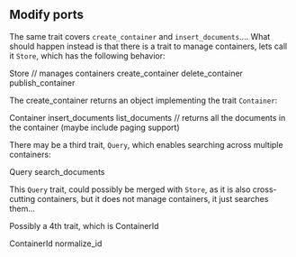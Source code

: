 


## Modify ports

The same trait covers `create_container` and `insert_documents`.... What should happen instead is that there is a trait
to manage containers, lets call it `Store`, which has the following behavior:

Store // manages containers
create_container
delete_container
publish_container

The create_container returns an object implementing the trait `Container`:

Container
insert_documents
list_documents // returns all the documents in the container (maybe include paging support)

There may be a third trait, `Query`, which enables searching across multiple containers:

Query
search_documents

This `Query` trait, could possibly be merged with `Store`, as it is also cross-cutting containers, but it does not
manage containers, it just searches them...

Possibly a 4th trait, which is ContainerId

ContainerId
normalize_id
